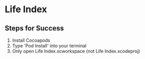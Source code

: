 # Life Index
## Steps for Success
1. Install Cocoapods
2. Type 'Pod Install' into your terminal
3. Only open Life Index.xcworkspace (not Life Index.xcodeproj)
